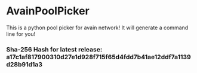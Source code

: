 # AvainPoolPicker
This is a python pool picker for avain network! It will generate a command line for you!

### Sha-256 Hash for latest release: a17c1af817900310d27e1d928f715f65d4fdd7b41ae12ddf7a1139d28b91d1a3
